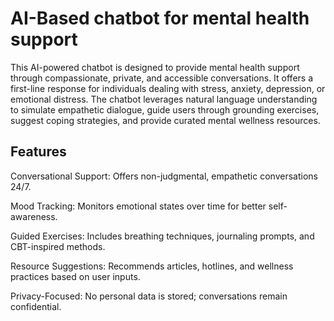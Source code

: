 # AI-Based chatbot for mental health support

This AI-powered chatbot is designed to provide mental health support through compassionate, private, and accessible conversations. It offers a first-line response for individuals dealing with stress, anxiety, depression, or emotional distress. The chatbot leverages natural language understanding to simulate empathetic dialogue, guide users through grounding exercises, suggest coping strategies, and provide curated mental wellness resources.

## Features
Conversational Support: Offers non-judgmental, empathetic conversations 24/7.

Mood Tracking: Monitors emotional states over time for better self-awareness.

Guided Exercises: Includes breathing techniques, journaling prompts, and CBT-inspired methods.

Resource Suggestions: Recommends articles, hotlines, and wellness practices based on user inputs.

Privacy-Focused: No personal data is stored; conversations remain confidential.
